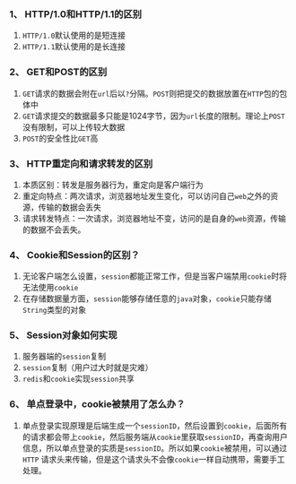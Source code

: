 ### 1、 HTTP/1.0和HTTP/1.1的区别
1. `HTTP/1.0`默认使用的是短连接
2. `HTTP/1.1`默认使用的是长连接
### 2、 GET和POST的区别
1. `GET`请求的数据会附在`url`后以`?`分隔。`POST`则把提交的数据放置在`HTTP`包的包体中
2. `GET`请求提交的数据最多只能是1024字节，因为`url`长度的限制。理论上`POST`没有限制，可以上传较大数据
3. `POST`的安全性比`GET`高
### 3、 HTTP重定向和请求转发的区别
1. 本质区别：转发是服务器行为，重定向是客户端行为
2. 重定向特点：两次请求，浏览器地址发生变化，可以访问自己`web`之外的资源，传输的数据会丢失
3. 请求转发特点：一次请求，浏览器地址不变，访问的是自身的`web`资源，传输的数据不会丢失。
### 4、 Cookie和Session的区别？
1. 无论客户端怎么设置，`session`都能正常工作，但是当客户端禁用`cookie`时将无法使用`cookie`
2. 在存储数据量方面，`session`能够存储任意的`java`对象，`cookie`只能存储`String`类型的对象
### 5、 Session对象如何实现
1. 服务器端的`session`复制
2. `session`复制（用户过大时就是灾难）
3. `redis`和`cookie`实现`session`共享
### 6、 单点登录中，cookie被禁用了怎么办？
1. 单点登录实现原理是后端生成一个`sessionID`，然后设置到`cookie`，后面所有的请求都会带上`cookie`，然后服务端从`cookie`里获取`sessionID`，再查询用户信息，所以单点登录的实质是`sessionID`。所以如果`cookie`被禁用，可以通过`HTTP`
请求头来传输，但是这个请求头不会像`cookie`一样自动携带，需要手工处理。